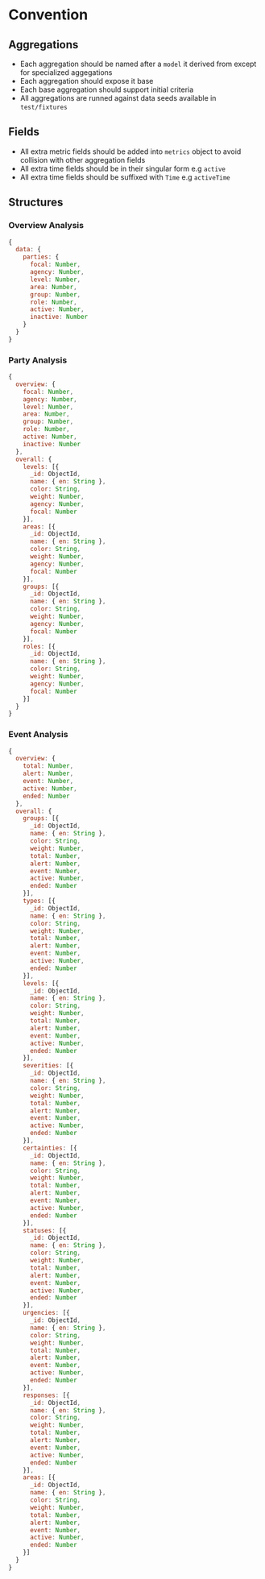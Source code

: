 # Convention

## Aggregations

- Each aggregation should be named after a `model` it derived from except for specialized aggegations
- Each aggregation should expose it base
- Each base aggregation should support initial criteria
- All aggregations are runned against data seeds available in `test/fixtures`

## Fields

- All extra metric fields should be added into `metrics` object to avoid collision with other aggregation fields
- All extra time fields should be in their singular form e.g `active`
- All extra time fields should be suffixed with `Time` e.g `activeTime`

## Structures

### Overview Analysis

```js
{
  data: {
    parties: {
      focal: Number,
      agency: Number,
      level: Number,
      area: Number,
      group: Number,
      role: Number,
      active: Number,
      inactive: Number
    }
  }
}
```

### Party Analysis

```js
{
  overview: {
    focal: Number,
    agency: Number,
    level: Number,
    area: Number,
    group: Number,
    role: Number,
    active: Number,
    inactive: Number
  },
  overall: {
    levels: [{
      _id: ObjectId,
      name: { en: String },
      color: String,
      weight: Number,
      agency: Number,
      focal: Number
    }],
    areas: [{
      _id: ObjectId,
      name: { en: String },
      color: String,
      weight: Number,
      agency: Number,
      focal: Number
    }],
    groups: [{
      _id: ObjectId,
      name: { en: String },
      color: String,
      weight: Number,
      agency: Number,
      focal: Number
    }],
    roles: [{
      _id: ObjectId,
      name: { en: String },
      color: String,
      weight: Number,
      agency: Number,
      focal: Number
    }]
  }
}
```

### Event Analysis

```js
{
  overview: {
    total: Number,
    alert: Number,
    event: Number,
    active: Number,
    ended: Number
  },
  overall: {
    groups: [{
      _id: ObjectId,
      name: { en: String },
      color: String,
      weight: Number,
      total: Number,
      alert: Number,
      event: Number,
      active: Number,
      ended: Number
    }],
    types: [{
      _id: ObjectId,
      name: { en: String },
      color: String,
      weight: Number,
      total: Number,
      alert: Number,
      event: Number,
      active: Number,
      ended: Number
    }],
    levels: [{
      _id: ObjectId,
      name: { en: String },
      color: String,
      weight: Number,
      total: Number,
      alert: Number,
      event: Number,
      active: Number,
      ended: Number
    }],
    severities: [{
      _id: ObjectId,
      name: { en: String },
      color: String,
      weight: Number,
      total: Number,
      alert: Number,
      event: Number,
      active: Number,
      ended: Number
    }],
    certainties: [{
      _id: ObjectId,
      name: { en: String },
      color: String,
      weight: Number,
      total: Number,
      alert: Number,
      event: Number,
      active: Number,
      ended: Number
    }],
    statuses: [{
      _id: ObjectId,
      name: { en: String },
      color: String,
      weight: Number,
      total: Number,
      alert: Number,
      event: Number,
      active: Number,
      ended: Number
    }],
    urgencies: [{
      _id: ObjectId,
      name: { en: String },
      color: String,
      weight: Number,
      total: Number,
      alert: Number,
      event: Number,
      active: Number,
      ended: Number
    }],
    responses: [{
      _id: ObjectId,
      name: { en: String },
      color: String,
      weight: Number,
      total: Number,
      alert: Number,
      event: Number,
      active: Number,
      ended: Number
    }],
    areas: [{
      _id: ObjectId,
      name: { en: String },
      color: String,
      weight: Number,
      total: Number,
      alert: Number,
      event: Number,
      active: Number,
      ended: Number
    }]
  }
}
```
